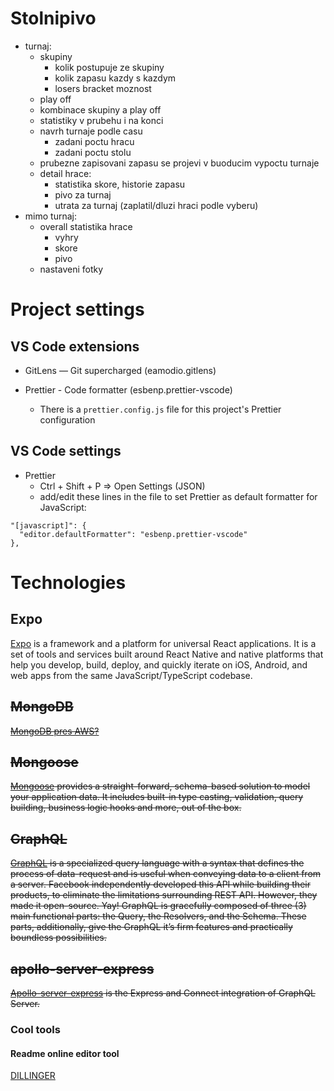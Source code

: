 # Stolnipivo

- turnaj:
  - skupiny
    - kolik postupuje ze skupiny
    - kolik zapasu kazdy s kazdym
    - losers bracket moznost
  - play off
  - kombinace skupiny a play off
  - statistiky v prubehu i na konci
  - navrh turnaje podle casu
    - zadani poctu hracu
    - zadani poctu stolu
  - prubezne zapisovani zapasu se projevi v buoducim vypoctu turnaje
  - detail hrace:
    - statistika skore, historie zapasu
    - pivo za turnaj
    - utrata za turnaj (zaplatil/dluzi hraci podle vyberu)
- mimo turnaj:
  - overall statistika hrace
    - vyhry
    - skore
    - pivo
  - nastaveni fotky

# Project settings

## VS Code extensions

- GitLens — Git supercharged (eamodio.gitlens)
- Prettier - Code formatter (esbenp.prettier-vscode)

  - There is a `prettier.config.js` file for this project's Prettier configuration

## VS Code settings

- Prettier
  - Ctrl + Shift + P => Open Settings (JSON)
  - add/edit these lines in the file to set Prettier as default formatter for JavaScript:

```
"[javascript]": {
  "editor.defaultFormatter": "esbenp.prettier-vscode"
},
```

# Technologies

## Expo

[Expo](https://docs.expo.io/get-started/installation/) is a framework and a platform for universal React applications. It is a set of tools and services built around React Native and native platforms that help you develop, build, deploy, and quickly iterate on iOS, Android, and web apps from the same JavaScript/TypeScript codebase.

## ~~MongoDB~~

~~[MongoDB pres AWS?](https://www.mongodb.com/cloud/atlas)~~

## ~~Mongoose~~

~~[Mongoose](https://mongoosejs.com/) provides a straight-forward, schema-based solution to model your application data. It includes built-in type casting, validation, query building, business logic hooks and more, out of the box.~~

## ~~GraphQL~~

~~[GraphQL](https://codesource.io/graphql-vs-sql/) is a specialized query language with a syntax that defines the process of data-request and is useful when conveying data to a client from a server.
Facebook independently developed this API while building their products, to eliminate the limitations surrounding REST API. However, they made it open-source. Yay!
GraphQL is gracefully composed of three (3) main functional parts: the Query, the Resolvers, and the Schema. These parts, additionally, give the GraphQL it’s firm features and practically boundless possibilities.~~

## ~~apollo-server-express~~

~~[Apollo-server-express](https://www.npmjs.com/package/apollo-server-express) is the Express and Connect integration of GraphQL Server.~~

### Cool tools

#### Readme online editor tool

[DILLINGER](https://dillinger.io/)
